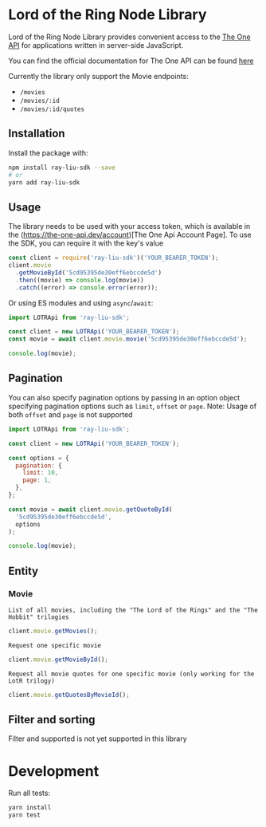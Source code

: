 # Lord of the Ring Node Library

Lord of the Ring Node Library provides convenient access to the [The One API](https://the-one-api.dev/) for applications written in server-side JavaScript.

You can find the official documentation for The One API can be found [here](https://the-one-api.dev/)

Currently the library only support the Movie endpoints:

- `/movies`
- `/movies/:id`
- `/movies/:id/quotes`

## Installation

Install the package with:

```sh
npm install ray-liu-sdk --save
# or
yarn add ray-liu-sdk
```

## Usage

The library needs to be used with your access token, which is
available in the (https://the-one-api.dev/account)[The One Api Account Page]. To use the SDK, you can require it with the key's value

```js
const client = require('ray-liu-sdk')('YOUR_BEARER_TOKEN');
client.movie
  .getMovieById('5cd95395de30eff6ebccde5d')
  .then((movie) => console.log(movie))
  .catch((error) => console.error(error));
```

Or using ES modules and using `async`/`await`:

```js
import LOTRApi from 'ray-liu-sdk';

const client = new LOTRApi('YOUR_BEARER_TOKEN');
const movie = await client.movie.movie('5cd95395de30eff6ebccde5d');

console.log(movie);
```

## Pagination

You can also specify pagination options by passing in an option object specifying pagination options such as `limit`, `offset` or `page`.
Note: Usage of both `offset` and `page` is not supported

```js
import LOTRApi from 'ray-liu-sdk';

const client = new LOTRApi('YOUR_BEARER_TOKEN');

const options = {
  pagination: {
    limit: 10,
    page: 1,
  },
};

const movie = await client.movie.getQuoteById(
  '5cd95395de30eff6ebccde5d',
  options
);

console.log(movie);
```

## Entity

### Movie

`List of all movies, including the "The Lord of the Rings" and the "The Hobbit" trilogies`

```js
client.movie.getMovies();
```

`Request one specific movie`

```js
client.movie.getMovieById();
```

`Request all movie quotes for one specific movie (only working for the LotR trilogy)`

```js
client.movie.getQuotesByMovieId();
```

## Filter and sorting

Filter and supported is not yet supported in this library

# Development

Run all tests:

```sh
yarn install
yarn test
```
